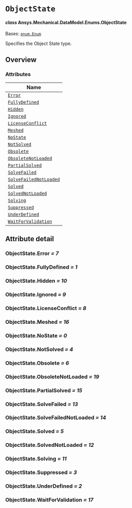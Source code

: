 # `ObjectState`

<a id="ansys.mechanical.stubs.v242.Ansys.Mechanical.DataModel.Enums.ObjectState"></a>

#### *class* Ansys.Mechanical.DataModel.Enums.ObjectState

Bases: [`enum.Enum`](https://docs.python.org/3/library/enum.html#enum.Enum)

Specifies the Object State type.

<!-- !! processed by numpydoc !! -->

<a id="overview"></a>

## Overview

### Attributes

| Name |
| -------------------------------------------------------------------------------------------------------------------------------- |
| [`Error`](#ObjectState.Error) |
| [`FullyDefined`](#ObjectState.FullyDefined) |
| [`Hidden`](#ObjectState.Hidden) |
| [`Ignored`](#ObjectState.Ignored) |
| [`LicenseConflict`](#ObjectState.LicenseConflict) |
| [`Meshed`](#ObjectState.Meshed) |
| [`NoState`](#ObjectState.NoState) |
| [`NotSolved`](#ObjectState.NotSolved) |
| [`Obsolete`](#ObjectState.Obsolete) |
| [`ObsoleteNotLoaded`](#ObjectState.ObsoleteNotLoaded) |
| [`PartialSolved`](#ObjectState.PartialSolved) |
| [`SolveFailed`](#ObjectState.SolveFailed) |
| [`SolveFailedNotLoaded`](#ObjectState.SolveFailedNotLoaded) |
| [`Solved`](#ObjectState.Solved) |
| [`SolvedNotLoaded`](#ObjectState.SolvedNotLoaded) |
| [`Solving`](#ObjectState.Solving) |
| [`Suppressed`](#ObjectState.Suppressed) |
| [`UnderDefined`](#ObjectState.UnderDefined) |
| [`WaitForValidation`](#ObjectState.WaitForValidation) |

<a id="attribute-detail"></a>

## Attribute detail

<a id="ObjectState.Error"></a>

### ObjectState.Error *= 7*

<a id="ObjectState.FullyDefined"></a>

### ObjectState.FullyDefined *= 1*

<a id="ObjectState.Hidden"></a>

### ObjectState.Hidden *= 10*

<a id="ObjectState.Ignored"></a>

### ObjectState.Ignored *= 9*

<a id="ObjectState.LicenseConflict"></a>

### ObjectState.LicenseConflict *= 8*

<a id="ObjectState.Meshed"></a>

### ObjectState.Meshed *= 16*

<a id="ObjectState.NoState"></a>

### ObjectState.NoState *= 0*

<a id="ObjectState.NotSolved"></a>

### ObjectState.NotSolved *= 4*

<a id="ObjectState.Obsolete"></a>

### ObjectState.Obsolete *= 6*

<a id="ObjectState.ObsoleteNotLoaded"></a>

### ObjectState.ObsoleteNotLoaded *= 19*

<a id="ObjectState.PartialSolved"></a>

### ObjectState.PartialSolved *= 15*

<a id="ObjectState.SolveFailed"></a>

### ObjectState.SolveFailed *= 13*

<a id="ObjectState.SolveFailedNotLoaded"></a>

### ObjectState.SolveFailedNotLoaded *= 14*

<a id="ObjectState.Solved"></a>

### ObjectState.Solved *= 5*

<a id="ObjectState.SolvedNotLoaded"></a>

### ObjectState.SolvedNotLoaded *= 12*

<a id="ObjectState.Solving"></a>

### ObjectState.Solving *= 11*

<a id="ObjectState.Suppressed"></a>

### ObjectState.Suppressed *= 3*

<a id="ObjectState.UnderDefined"></a>

### ObjectState.UnderDefined *= 2*

<a id="ObjectState.WaitForValidation"></a>

### ObjectState.WaitForValidation *= 17*


